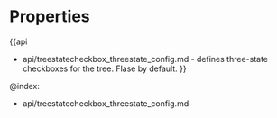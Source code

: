 
Properties
==========

{{api
- api/treestatecheckbox_threestate_config.md - defines three-state checkboxes for the tree. Flase by default.
}}

@index:
- api/treestatecheckbox_threestate_config.md

